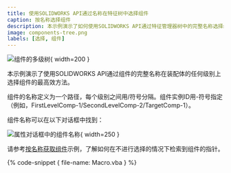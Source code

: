 ```yaml
---
title: 使用SOLIDWORKS API通过名称在特征树中选择组件
caption: 按名称选择组件
description: 本示例演示了如何使用SOLIDWORKS API通过特征管理器树中的完整名称选择组件的最高效方法。
image: components-tree.png
labels: [选择, 组件]
---
```

![组件的多级树](components-tree.png){ width=200 }

本示例演示了使用SOLIDWORKS API通过组件的完整名称在装配体的任何级别上选择组件的最高效方法。

组件的名称定义为一个路径，每个级别之间用/符号分隔。组件实例ID用-符号指定（例如，FirstLevelComp-1/SecondLevelComp-2/TargetComp-1）。

组件名称可以在以下对话框中找到：

![属性对话框中的组件名称](component-name.png){ width=250 }

请参考[按名称获取组件](/solidworks-api/document/assembly/components/get-by-name)示例，了解如何在不进行选择的情况下检索到组件的指针。

{% code-snippet { file-name: Macro.vba } %}